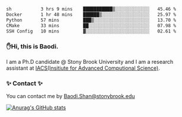 <!--START_SECTION:waka-->

```txt
sh           3 hrs 9 mins    ███████████▒░░░░░░░░░░░░░   45.46 %
Docker       1 hr 48 mins    ██████▒░░░░░░░░░░░░░░░░░░   25.97 %
Python       57 mins         ███▒░░░░░░░░░░░░░░░░░░░░░   13.70 %
CMake        33 mins         ██░░░░░░░░░░░░░░░░░░░░░░░   07.98 %
SSH Config   10 mins         ▓░░░░░░░░░░░░░░░░░░░░░░░░   02.61 %
```

<!--END_SECTION:waka-->

### ✋Hi, this is Baodi. 

I am a Ph.D candidate @ Stony Brook University and I am a research assistant at [IACS(Insitiute for Advanced Computional Science)](https://iacs.stonybrook.edu/).

### ✨ Contact ✨

You can contact me by [Baodi.Shan@stonybrook.edu](mailto:Baodi.Shan@stonybrook.edu)

[![Anurag's GitHub stats](https://github-readme-stats.vercel.app/api?username=lwshanbd&theme=jolly&show_icons=true&count_private=true&include_all_commits=true)](https://github.com/anuraghazra/github-readme-stats)



<!--
**lwshanbd/lwshanbd** is a ✨ _special_ ✨ repository because its `README.md` (this file) appears on your GitHub profile.

Here are some ideas to get you started:

- 🔭 I’m currently working on ...
- 🌱 I’m currently learning ...
- 👯 I’m looking to collaborate on ...
- 🤔 I’m looking for help with ...
- 💬 Ask me about ...
- 📫 How to reach me: ...
- 😄 Pronouns: ...
- ⚡ Fun fact: ...
-->
